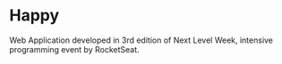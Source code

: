 # Happy
Web Application developed in 3rd edition of Next Level Week, intensive programming event by RocketSeat.
